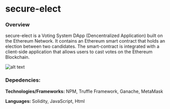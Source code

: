 # secure-elect

### Overview

secure-elect is a Voting System DApp (Dencentralized Application) built on the Ethereum Network. It contains an Ethereum smart contract that holds an election between two candidates. The smart-contract is integrated with a client-side application that allows users to cast votes on the Ethereum Blockchain.

![alt text](http://www.dappuniversity.com/voting_form.png)

### Depedencies:

<strong>Technologies/Frameworks:</strong> NPM, Truffle Framework, Ganache, MetaMask 

<strong>Languages:</strong> Solidity, JavaScript, Html
